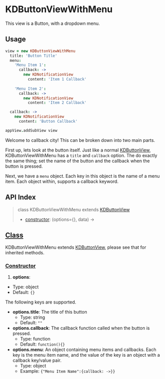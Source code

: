 
# KDButtonViewWithMenu

This view is a Button, with a dropdown menu.

## Usage

```coffee
view = new KDButtonViewWithMenu
  title: 'Button Title'
  menu:
    'Menu Item 1':
      callback: ->
        new KDNotificationView
          content: 'Item 1 Callback'
    
    'Menu Item 2':
      callback: ->
        new KDNotificationView
          content: 'Item 2 Callback'

  callback: ->
    new KDNotificationView
      content: 'Button Callback'

appView.addSubView view
```

Welcome to callback city! This can be broken down into two main parts.

First up, lets look at the button itself. Just like a normal 
[KDButtonView][kdbuttonview], KDButtonViewWithMenu has a `title` and `callback` 
option. The do exactly the same thing; set the name of the button and the 
callback when the button is pressed.

Next, we have a `menu` object. Each key in this object is the name of a menu 
item. Each object within, supports a callback keyword.

## API Index

> class KDButtonViewWithMenu extends [KDButtonView][kdbuttonview]
> - [constructor](#constructor): (options={}, data) ->

## [Class](https://github.com/koding/kd/blob/master/src/components/buttons/buttonviewwithmenu.coffee#L3)

KDButtonViewWithMenu extends [KDButtonView][kdbuttonview], please see that for 
inherited methods.

### [Constructor](https://github.com/koding/kd/blob/master/src/components/buttons/buttonviewwithmenu.coffee#L3)

1. **options**:
  - Type: object
  - Default: `{}`

  The following keys are supported.

  - **options.title**: The title of this button
    - Type: string
    - Default: `""`
  - **options.callback**: The callback function called when the button is 
    pressed.
    - Type: function
    - Default: `function(){}`
  - **options.menu**: An object containing menu items and callbacks. Each key 
    is the menu item name, and the value of the key is an object with a 
callback key/value pair.
    - Type: object
    - Example: `{"Menu Item Name":{callback: ->}}`




[kdbuttonview]: ./kdbuttonview.md
